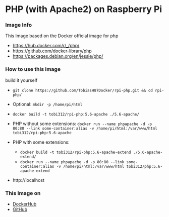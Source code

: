 # PHP (with Apache2) on Raspberry Pi

### Image Info
This Image based on the Docker official image for php
* https://hub.docker.com/r/_/php/
* https://github.com/docker-library/php
* https://packages.debian.org/en/jessie/php/

### How to use this image
build it yourself
* ``` git clone https://github.com/TobiasH87Docker/rpi-php.git && cd rpi-php/ ```
* Optional: ``` mkdir -p /home/pi/html ```
* ``` docker build -t tobi312/rpi-php:5.6-apache ./5.6-apache/ ``` 
* PHP without some extensions: ``` docker run --name phpapache -d -p 80:80 --link some-container:alias -v /home/pi/html:/var/www/html tobi312/rpi-php:5.6-apache ```
* PHP with some extensions:
	* ``` docker build -t tobi312/rpi-php:5.6-apache-extend ./5.6-apache-extend/ ```
	* ``` docker run --name phpapache -d -p 80:80 --link some-container:alias -v /home/pi/html:/var/www/html tobi312/php:5.6-apache-extend ``` 
	
* http://localhost 

### This Image on
* [DockerHub](https://hub.docker.com/r/tobi312/rpi-php/)
* [GitHub](https://github.com/TobiasH87Docker/rpi-php)
